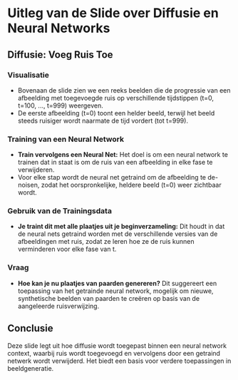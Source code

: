 # Uitleg van de Slide over Diffusie en Neural Networks

## Diffusie: Voeg Ruis Toe

### Visualisatie
- Bovenaan de slide zien we een reeks beelden die de progressie van een afbeelding met toegevoegde ruis op verschillende tijdstippen (t=0, t=100, ..., t=999) weergeven.
- De eerste afbeelding (t=0) toont een helder beeld, terwijl het beeld steeds ruisiger wordt naarmate de tijd vordert (tot t=999).

### Training van een Neural Network
- **Train vervolgens een Neural Net:** Het doel is om een neural network te trainen dat in staat is om de ruis van een afbeelding in elke fase te verwijderen.
- Voor elke stap wordt de neural net getraind om de afbeelding te de-noisen, zodat het oorspronkelijke, heldere beeld (t=0) weer zichtbaar wordt.

### Gebruik van de Trainingsdata
- **Je traint dit met alle plaatjes uit je beginverzameling:** Dit houdt in dat de neural nets getraind worden met de verschillende versies van de afbeeldingen met ruis, zodat ze leren hoe ze de ruis kunnen verminderen voor elke fase van t.

### Vraag
- **Hoe kan je nu plaatjes van paarden genereren?** Dit suggereert een toepassing van het getrainde neural network, mogelijk om nieuwe, synthetische beelden van paarden te creëren op basis van de aangeleerde ruisverwijzing. 

## Conclusie
Deze slide legt uit hoe diffusie wordt toegepast binnen een neural network context, waarbij ruis wordt toegevoegd en vervolgens door een getraind netwerk wordt verwijderd. Het biedt een basis voor verdere toepassingen in beeldgeneratie.